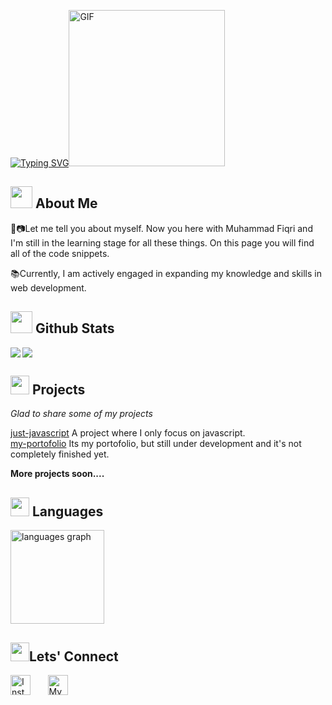 [![Typing SVG](https://readme-typing-svg.demolab.com?font=Dancing+Script&size=60&pause=300&color=EEE8AA&center=true&vCenter=true&multiline=true&width=500&height=200&weight=200&lines=mhmdfiqrii+)](https://git.io/typing-svg)<img src="https://steamuserimages-a.akamaihd.net/ugc/1631947648964785474/81CBA15178466DD47195A239232202E78987B714/?imw=637&imh=358&ima=fit&impolicy=Letterbox&imcolor=%23000000&letterbox=true" width="250px" alt="GIF"  align-item="left"> 

## <img src="https://media1.giphy.com/media/B4dt6rXq6nABilHTYM/giphy.gif?cid=ecf05e47bof9nb4fs7mz8ytcejm8rrwfogu7mhv4t9muvlcf&ep=v1_gifs_search&rid=giphy.gif&ct=g" width="35"><b> About Me </b>
<p color=red>
🎨📷Let me tell you about myself. Now you here with Muhammad Fiqri and I'm still in the learning stage for all these things. On this page you will find all of the code snippets.
  
📚Currently, I am actively engaged in expanding my knowledge and skills in web development.
</p>

## <img src="https://media.giphy.com/media/iY8CRBdQXODJSCERIr/giphy.gif" width="35"><b> Github Stats </b>
<p align="center">
  <div>
  <img align="left"src="https://github-readme-stats.vercel.app/api?username=mhmdfiqrii&count_private=true&show_icons=true&theme=material-palenight&hide_border=true&bg_color=1F222E"/>
  <img align="center" src="https://github-readme-streak-stats.herokuapp.com?user=mhmdfiqrii&theme=material-palenight&hide_border=true&fire=C77800&ring=7C2AE8&background=1F222E" />
</p>

## <img src="https://media2.giphy.com/media/QssGEmpkyEOhBCb7e1/giphy.gif?cid=ecf05e47a0n3gi1bfqntqmob8g9aid1oyj2wr3ds3mg700bl&rid=giphy.gif" width ="30"><b> Projects</b>
<p><i>Glad to share some of my projects</i></p>

[just-javascript](https://github.com/mhmdfiqrii/just-javascript.git) A project where I only focus on javascript.
<br>
[my-portofolio](https://mhmdfiqrii.github.io/portofolio/) Its my portofolio, but still under development and it's not completely finished yet.
<br>
<p><b>More projects soon....</b></p>
<p></p>

## <img src="https://media0.giphy.com/media/l2Sq2zPVz6FLD6Z5S/giphy.gif?cid=ecf05e47neoggb5f814v1lgiq3pzhpwzp3r428h2pqgealjg&ep=v1_gifs_search&rid=giphy.gif&ct=g" width = "30"><b> Languages</b>
 <img src="https://github-readme-stats.vercel.app/api/top-langs?username=mhmdfiqrii&locale=en&hide_title=false&layout=compact&card_width=320&langs_count=5&theme=material-palenight&hide_border=true" height="150" alt="languages graph"  />
  </div>  
<!-- Social icons section -->

## <img src="https://media.tenor.com/images/22f42c11b612b041b4038573dca18a2d/tenor.gif" width="30"><b>Lets' Connect</b>
<p align="left">
   <a href="https://instagram.com/mhmdfiqriii_"><img width="32px" alt="Instagram" title="Instagram" src="https://upload.wikimedia.org/wikipedia/commons/thumb/5/58/Instagram-Icon.png/640px-Instagram-Icon.png"/></a>
  &#8287;&#8287;&#8287;&#8287;&#8287;
  <a href="https://tentangaprill.blogspot.com/"><img width="32px" alt="My Blog" title="My Blog" src="https://upload.wikimedia.org/wikipedia/commons/thumb/b/b9/Blogger_icon_2017.svg/640px-Blogger_icon_2017.svg.png"/></a>
  &#8287;&#8287;&#8287;&#8287;&#8287;
</p>
